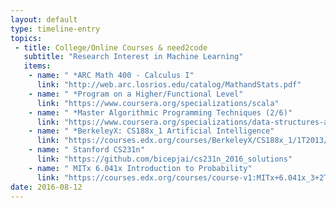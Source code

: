 ```yaml
---
layout: default
type: timeline-entry
topics:
 - title: College/Online Courses & need2code
   subtitle: "Research Interest in Machine Learning"
   items:
    - name: " *ARC Math 400 - Calculus I"
      link: "http://web.arc.losrios.edu/catalog/MathandStats.pdf"
    - name: " *Program on a Higher/Functional Level"
      link: "https://www.coursera.org/specializations/scala"
    - name: " *Master Algorithmic Programming Techniques (2/6)"
      link: "https://www.coursera.org/specializations/data-structures-algorithms"
    - name: " *BerkeleyX: CS188x_1 Artificial Intelligence"
      link: "https://courses.edx.org/courses/BerkeleyX/CS188x_1/1T2013/info"
    - name: " Stanford CS231n"
      link: "https://github.com/bicepjai/cs231n_2016_solutions"
    - name: " MITx 6.041x Introduction to Probability"
      link: "https://courses.edx.org/courses/course-v1:MITx+6.041x_3+2T2016/info"
date: 2016-08-12
---
```

